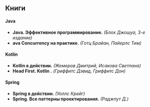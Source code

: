 ## Книги


#### Java
- **Java. Эффективное программирование.** _(Блох Джошуа, 3-е издание)_
- **ava Concurrency на практике.** _(Готц Брайан, Пайерлс Тим)_

#### Kotlin
- **Kotlin в действии.** _(Жемеров Дмитрий, Исакова Светлана)_
- **Head First. Kotlin .** _(Гриффитс Дэвид, Гриффитс Дон)_

#### Spring
- **Spring в действии.** _(Уоллс Крейг)_
- **Spring. Все паттерны проектирования.** _(Раджпут Д.)_